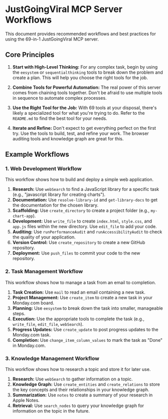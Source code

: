 # JustGoingViral MCP Server Workflows

This document provides recommended workflows and best practices for using the 69-in-1 JustGoingViral MCP server.

## Core Principles

1.  **Start with High-Level Thinking:** For any complex task, begin by using the `eesystem` or `sequentialthinking` tools to break down the problem and create a plan. This will help you choose the right tools for the job.

2.  **Combine Tools for Powerful Automation:** The real power of this server comes from chaining tools together. Don't be afraid to use multiple tools in sequence to automate complex processes.

3.  **Use the Right Tool for the Job:** With 69 tools at your disposal, there's likely a specialized tool for what you're trying to do. Refer to the `README.md` to find the best tool for your needs.

4.  **Iterate and Refine:** Don't expect to get everything perfect on the first try. Use the tools to build, test, and refine your work. The browser auditing tools and knowledge graph are great for this.

## Example Workflows

### 1. Web Development Workflow

This workflow shows how to build and deploy a simple web application.

1.  **Research:** Use `webSearch` to find a JavaScript library for a specific task (e.g., "javascript library for creating charts").
2.  **Documentation:** Use `resolve-library-id` and `get-library-docs` to get the documentation for the chosen library.
3.  **Scaffolding:** Use `create_directory` to create a project folder (e.g., `my-chart-app`).
4.  **Development:** Use `write_file` to create `index.html`, `style.css`, and `app.js` files within the new directory. Use `edit_file` to add your code.
5.  **Auditing:** Use `runPerformanceAudit` and `runAccessibilityAudit` to check the quality of your application.
6.  **Version Control:** Use `create_repository` to create a new GitHub repository.
7.  **Deployment:** Use `push_files` to commit your code to the new repository.

### 2. Task Management Workflow

This workflow shows how to manage a task from an email to completion.

1.  **Task Creation:** Use `mail` to read an email containing a new task.
2.  **Project Management:** Use `create_item` to create a new task in your Monday.com board.
3.  **Planning:** Use `eesystem` to break down the task into smaller, manageable steps.
4.  **Execution:** Use the appropriate tools to complete the task (e.g., `write_file`, `edit_file`, `webSearch`).
5.  **Progress Updates:** Use `create_update` to post progress updates to the Monday.com task.
6.  **Completion:** Use `change_item_column_values` to mark the task as "Done" in Monday.com.

### 3. Knowledge Management Workflow

This workflow shows how to research a topic and store it for later use.

1.  **Research:** Use `webSearch` to gather information on a topic.
2.  **Knowledge Graph:** Use `create_entities` and `create_relations` to store the key concepts and their relationships in your knowledge graph.
3.  **Summarization:** Use `notes` to create a summary of your research in Apple Notes.
4.  **Retrieval:** Use `search_nodes` to query your knowledge graph for information on the topic in the future.
